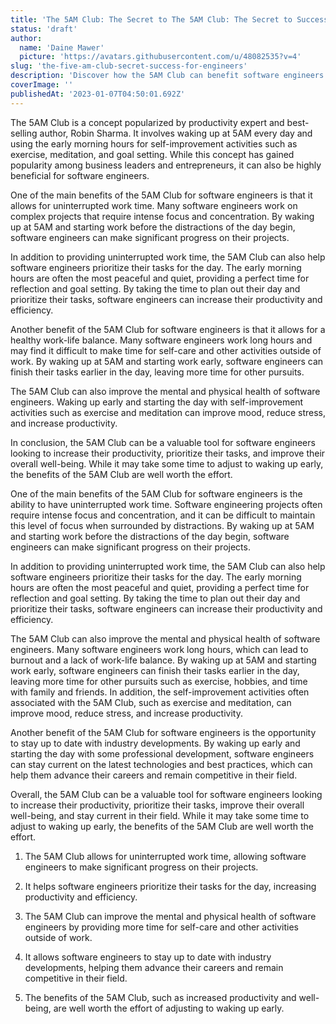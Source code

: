 ```yaml
---
title: 'The 5AM Club: The Secret to The 5AM Club: The Secret to Success for Software Engineers'
status: 'draft'
author:
  name: 'Daine Mawer'
  picture: 'https://avatars.githubusercontent.com/u/48082535?v=4'
slug: 'the-five-am-club-secret-success-for-engineers'
description: 'Discover how the 5AM Club can benefit software engineers by providing uninterrupted work time, helping with task prioritization, improving mental and physical health, and staying up to date with industry developments.'
coverImage: ''
publishedAt: '2023-01-07T04:50:01.692Z'
---
```


The 5AM Club is a concept popularized by productivity expert and best-selling author, Robin Sharma. It involves waking up at 5AM every day and using the early morning hours for self-improvement activities such as exercise, meditation, and goal setting. While this concept has gained popularity among business leaders and entrepreneurs, it can also be highly beneficial for software engineers.

One of the main benefits of the 5AM Club for software engineers is that it allows for uninterrupted work time. Many software engineers work on complex projects that require intense focus and concentration. By waking up at 5AM and starting work before the distractions of the day begin, software engineers can make significant progress on their projects.

In addition to providing uninterrupted work time, the 5AM Club can also help software engineers prioritize their tasks for the day. The early morning hours are often the most peaceful and quiet, providing a perfect time for reflection and goal setting. By taking the time to plan out their day and prioritize their tasks, software engineers can increase their productivity and efficiency.

Another benefit of the 5AM Club for software engineers is that it allows for a healthy work-life balance. Many software engineers work long hours and may find it difficult to make time for self-care and other activities outside of work. By waking up at 5AM and starting work early, software engineers can finish their tasks earlier in the day, leaving more time for other pursuits.

The 5AM Club can also improve the mental and physical health of software engineers. Waking up early and starting the day with self-improvement activities such as exercise and meditation can improve mood, reduce stress, and increase productivity.

In conclusion, the 5AM Club can be a valuable tool for software engineers looking to increase their productivity, prioritize their tasks, and improve their overall well-being. While it may take some time to adjust to waking up early, the benefits of the 5AM Club are well worth the effort.

One of the main benefits of the 5AM Club for software engineers is the ability to have uninterrupted work time. Software engineering projects often require intense focus and concentration, and it can be difficult to maintain this level of focus when surrounded by distractions. By waking up at 5AM and starting work before the distractions of the day begin, software engineers can make significant progress on their projects.

In addition to providing uninterrupted work time, the 5AM Club can also help software engineers prioritize their tasks for the day. The early morning hours are often the most peaceful and quiet, providing a perfect time for reflection and goal setting. By taking the time to plan out their day and prioritize their tasks, software engineers can increase their productivity and efficiency.

The 5AM Club can also improve the mental and physical health of software engineers. Many software engineers work long hours, which can lead to burnout and a lack of work-life balance. By waking up at 5AM and starting work early, software engineers can finish their tasks earlier in the day, leaving more time for other pursuits such as exercise, hobbies, and time with family and friends. In addition, the self-improvement activities often associated with the 5AM Club, such as exercise and meditation, can improve mood, reduce stress, and increase productivity.

Another benefit of the 5AM Club for software engineers is the opportunity to stay up to date with industry developments. By waking up early and starting the day with some professional development, software engineers can stay current on the latest technologies and best practices, which can help them advance their careers and remain competitive in their field.

Overall, the 5AM Club can be a valuable tool for software engineers looking to increase their productivity, prioritize their tasks, improve their overall well-being, and stay current in their field. While it may take some time to adjust to waking up early, the benefits of the 5AM Club are well worth the effort.

1. The 5AM Club allows for uninterrupted work time, allowing software engineers to make significant progress on their projects.

2. It helps software engineers prioritize their tasks for the day, increasing productivity and efficiency.

3. The 5AM Club can improve the mental and physical health of software engineers by providing more time for self-care and other activities outside of work.

4. It allows software engineers to stay up to date with industry developments, helping them advance their careers and remain competitive in their field.

5. The benefits of the 5AM Club, such as increased productivity and well-being, are well worth the effort of adjusting to waking up early.

